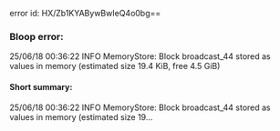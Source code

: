 error id: HX/Zb1KYABywBwIeQ4o0bg==
### Bloop error:

25/06/18 00:36:22 INFO MemoryStore: Block broadcast_44 stored as values in memory (estimated size 19.4 KiB, free 4.5 GiB)
#### Short summary: 

25/06/18 00:36:22 INFO MemoryStore: Block broadcast_44 stored as values in memory (estimated size 19...